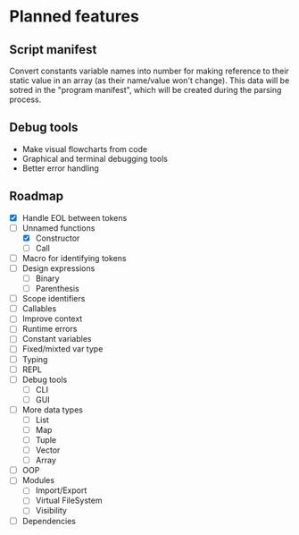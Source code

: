 # Planned features

## Script manifest

Convert constants variable names into number for making reference to their static value in an array (as their name/value won't change).
This data will be sotred in the "program manifest", which will be created during the parsing process.

## Debug tools

- Make visual flowcharts from code
- Graphical and terminal debugging tools
- Better error handling

## Roadmap

- [X] Handle EOL between tokens
- [ ] Unnamed functions
  - [X] Constructor
  - [ ] Call
- [ ] Macro for identifying tokens
- [ ] Design expressions
  - [ ] Binary
  - [ ] Parenthesis
- [ ] Scope identifiers
- [ ] Callables
- [ ] Improve context
- [ ] Runtime errors
- [ ] Constant variables
- [ ] Fixed/mixted var type
- [ ] Typing
- [ ] REPL
- [ ] Debug tools
  - [ ] CLI
  - [ ] GUI
- [ ] More data types
  - [ ] List
  - [ ] Map
  - [ ] Tuple
  - [ ] Vector
  - [ ] Array
- [ ] OOP
- [ ] Modules
  - [ ] Import/Export
  - [ ] Virtual FileSystem
  - [ ] Visibility
- [ ] Dependencies
